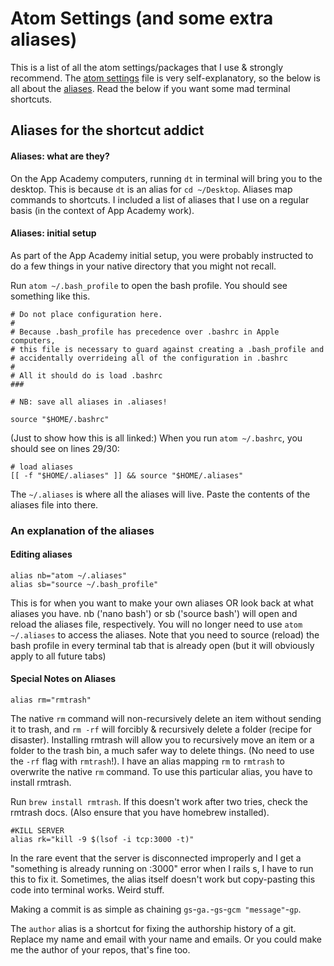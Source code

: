 # Atom Settings (and some extra aliases)

This is a list of all the atom settings/packages that I use & strongly recommend. The [atom settings](https://github.com/hanhee-song/atom_settings/blob/master/atom_settings.md) file is very self-explanatory, so the below is all about the [aliases](https://github.com/hanhee-song/atom_settings/blob/master/aliases.md). Read the below if you want some mad terminal shortcuts.

## Aliases for the shortcut addict

#### Aliases: what are they?

On the App Academy computers, running ```dt``` in terminal will bring you to the desktop. This is because ```dt``` is an alias for ```cd ~/Desktop```. Aliases map commands to shortcuts. I included a list of aliases that I use on a regular basis (in the context of App Academy work).

#### Aliases: initial setup

As part of the App Academy initial setup, you were probably instructed to do a few things in your native directory that you might not recall.

Run ```atom ~/.bash_profile``` to open the bash profile. You should see something like this.

```###
# Do not place configuration here.
#
# Because .bash_profile has precedence over .bashrc in Apple computers,
# this file is necessary to guard against creating a .bash_profile and
# accidentally overrideing all of the configuration in .bashrc
#
# All it should do is load .bashrc
###

# NB: save all aliases in .aliases!

source "$HOME/.bashrc"
```

(Just to show how this is all linked:) When you run ```atom ~/.bashrc```, you should see on lines 29/30:

```
# load aliases
[[ -f "$HOME/.aliases" ]] && source "$HOME/.aliases"
```

The ```~/.aliases``` is where all the aliases will live. Paste the contents of the aliases file into there.

### An explanation of the aliases

#### Editing aliases
```
alias nb="atom ~/.aliases"
alias sb="source ~/.bash_profile"
```
This is for when you want to make your own aliases OR look back at what aliases you have. nb ('nano bash') or sb ('source bash') will open and reload the aliases file, respectively. You will no longer need to use ```atom ~/.aliases``` to access the aliases. Note that you need to source (reload) the bash profile in every terminal tab that is already open (but it will obviously apply to all future tabs)

#### Special Notes on Aliases

```
alias rm="rmtrash"
```
The native ```rm``` command will non-recursively delete an item without sending it to trash, and ```rm -rf``` will forcibly & recursively delete a folder (recipe for disaster). Installing rmtrash will allow you to recursively move an item or a folder to the trash bin, a much safer way to delete things. (No need to use the ```-rf``` flag with ```rmtrash```!). I have an alias mapping ```rm``` to ```rmtrash``` to overwrite the native ```rm``` command. To use this particular alias, you have to install rmtrash.

Run ```brew install rmtrash```. If this doesn't work after two tries, check the rmtrash docs. (Also ensure that you have homebrew installed).

```
#KILL SERVER
alias rk="kill -9 $(lsof -i tcp:3000 -t)"
```

In the rare event that the server is disconnected improperly and I get a "something is already running on :3000" error when I rails s, I have to run this to fix it. Sometimes, the alias itself doesn't work but copy-pasting this code into terminal works. Weird stuff.

Making a commit is as simple as chaining ```gs```-```ga.```-```gs```-```gcm "message"```-```gp```.

The ```author``` alias is a shortcut for fixing the authorship history of a git. Replace my name and email with your name and emails. Or you could make me the author of your repos, that's fine too.
